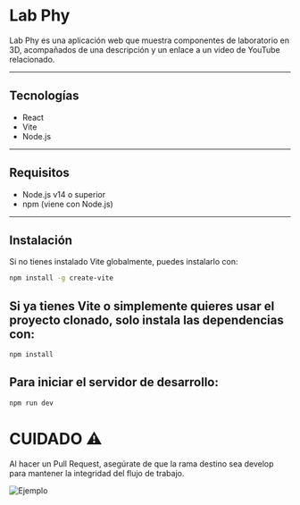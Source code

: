 # Lab Phy

Lab Phy es una aplicación web que muestra componentes de laboratorio en 3D, acompañados de una descripción y un enlace a un video de YouTube relacionado.

---




## Tecnologías

- React  
- Vite  
- Node.js  

---

## Requisitos

- Node.js v14 o superior  
- npm (viene con Node.js)  

---

## Instalación

Si no tienes instalado Vite globalmente, puedes instalarlo con:

```bash
npm install -g create-vite
```


## Si ya tienes Vite o simplemente quieres usar el proyecto clonado, solo instala las dependencias con:

```bash
npm install
```
## Para iniciar el servidor de desarrollo:

```bash
npm run dev
```
# CUIDADO ⚠️
Al hacer un Pull Request, asegúrate de que la rama destino sea develop para mantener la integridad del flujo de trabajo.

![Ejemplo](ruta/a/tu/imagen.png)


